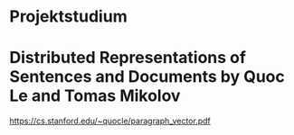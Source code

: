 # Projektstudium

# Distributed Representations of Sentences and Documents by Quoc Le and Tomas Mikolov
https://cs.stanford.edu/~quocle/paragraph_vector.pdf
